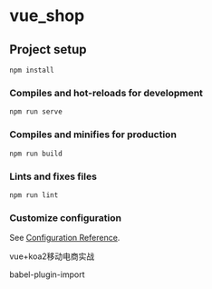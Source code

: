 # vue_shop

## Project setup
```
npm install
```

### Compiles and hot-reloads for development
```
npm run serve
```

### Compiles and minifies for production
```
npm run build
```

### Lints and fixes files
```
npm run lint
```

### Customize configuration
See [Configuration Reference](https://cli.vuejs.org/config/).


vue+koa2移动电商实战
[](https://www.bilibili.com/video/BV1JE411q7qr?p=2)

babel-plugin-import



